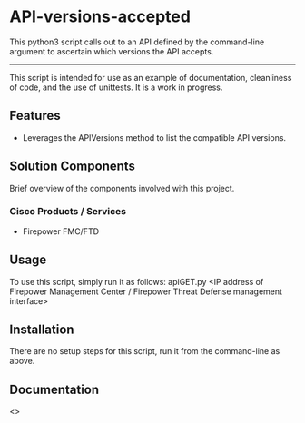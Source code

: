 # API-versions-accepted

This python3 script calls out to an API defined by the command-line argument to ascertain which versions the API accepts.

---

This script is intended for use as an example of documentation, cleanliness of code, and the use of unittests. It is a work in progress.


## Features

* Leverages the APIVersions method to list the compatible API versions.


## Solution Components

Brief overview of the components involved with this project.

### Cisco Products / Services

* Firepower FMC/FTD


## Usage

To use this script, simply run it as follows: apiGET.py <IP address of Firepower Management Center / Firepower Threat Defense management interface>


## Installation

There are no setup steps for this script, run it from the command-line as above.


## Documentation

<<documentation regarding the purpose of this script incoming>>

